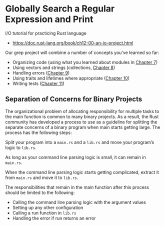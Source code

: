 # Globally Search a Regular Expression and Print

I/O tutorial for practicing Rust language

- https://doc.rust-lang.org/book/ch12-00-an-io-project.html

Our grep project will combine a number of concepts you’ve learned so far:

- Organizing code (using what you learned about modules in [Chapter 7](https://doc.rust-lang.org/book/ch07-00-packages-crates-and-modules.html))
- Using vectors and strings (collections, [Chapter 8](https://doc.rust-lang.org/book/ch08-00-common-collections.html))
- Handling errors ([Chapter 9](https://doc.rust-lang.org/book/ch09-00-error-handling.html))
- Using traits and lifetimes where appropriate ([Chapter 10](https://doc.rust-lang.org/book/ch10-00-generics.html))
- Writing tests ([Chapter 11](https://doc.rust-lang.org/book/ch11-00-testing.html))

## Separation of Concerns for Binary Projects

The organizational problem of allocating responsibility for multiple tasks to the main function is common to many binary projects. As a result, the Rust community has developed a process to use as a guideline for splitting the separate concerns of a binary program when main starts getting large. The process has the following steps:

Split your program into a `main.rs` and a `lib.rs` and move your program’s logic to `lib.rs`.

As long as your command line parsing logic is small, it can remain in `main.rs`.

When the command line parsing logic starts getting complicated, extract it from `main.rs` and move it to `lib.rs`.

The responsibilities that remain in the main function after this process should be limited to the following:

- Calling the command line parsing logic with the argument values
- Setting up any other configuration
- Calling a run function in `lib.rs`
- Handling the error if run returns an error
